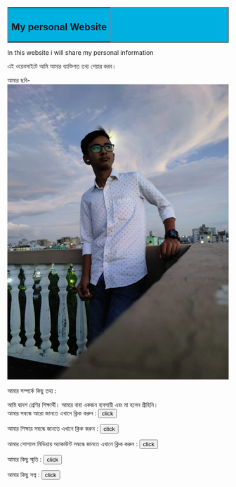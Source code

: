 <!DOCTYPE html>
<html>
<head>
<title>My personal website</title>
</head>
<body>
<table border="1"width="100%" bgcolor="sky blue">
<tr ><td align="center">
<h2 >My personal Website</h2></td></tr></table>


<p>In this website i will share my personal information</p>
<p>এই ওয়েবসাইটে আমি আমার ব্যাক্তিগত তথ্য শেয়ার করব। </p>

আমার ছবি-
<img src="my img.jpg">


<p>আমার সম্পর্কে কিছু তথ্য : <br>


আমি দ্বাদশ শ্রেণির শিক্ষার্থী। আমার বাবা একজন ব্যবসায়ী এবং মা হলেন গ্রীহিনি। 
<br>আমার সম্বন্ধে আরো জানতে এখানে ক্লিক করুন :  <a href="info.html"><button>click</button></a>

</p>


<p>আমার শিক্ষার সম্বন্ধে জানতে এখানে ক্লিক করুন : <a href="education.html"><button>click</button></a>
</p>



<p>আমার সোশ্যাল মিডিয়ায় অ্যাকাউন্ট সম্বন্ধে জানতে এখানে ক্লিক করুন : <a href="link.html"><button>click</button></a>
</p>



 <p>আমার কিছু স্মৃতি : <a href=""><button>click</button></a> 
 </p>
 
 
 
<p> আমার কিছু সপ্ন : <a href=""><button>click</button></a>
</p>



</body>
</html>
